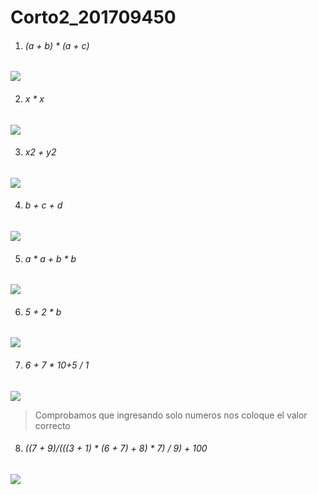# Corto2_201709450

1. ###### (a + b) * (a + c)

![](https://github.com/mdaniel543/Corto2_201709450/blob/master/WindowsFormsApp1/imagenes/Captura%20de%20pantalla%202021-02-26%20131739.png)

2. ###### x * x

![](https://github.com/mdaniel543/Corto2_201709450/blob/master/WindowsFormsApp1/imagenes/Captura%20de%20pantalla%202021-02-26%20131958.png)

3. ###### x2 + y2

![](https://github.com/mdaniel543/Corto2_201709450/blob/master/WindowsFormsApp1/imagenes/Captura%20de%20pantalla%202021-02-26%20132029.png)

4. ###### b + c + d

![](https://github.com/mdaniel543/Corto2_201709450/blob/master/WindowsFormsApp1/imagenes/Captura%20de%20pantalla%202021-02-26%20132103.png)

5. ###### a * a + b * b

![](https://github.com/mdaniel543/Corto2_201709450/blob/master/WindowsFormsApp1/imagenes/Captura%20de%20pantalla%202021-02-26%20132145.png)

6. ###### 5 + 2 * b

![](https://github.com/mdaniel543/Corto2_201709450/blob/master/WindowsFormsApp1/imagenes/Captura%20de%20pantalla%202021-02-26%20132232.png)

7. ###### 6 + 7 * 10+5 / 1

![](https://github.com/mdaniel543/Corto2_201709450/blob/master/WindowsFormsApp1/imagenes/Captura%20de%20pantalla%202021-02-26%20132323.png)
> Comprobamos que ingresando solo numeros nos coloque el valor correcto

8. ###### ((7 + 9)/(((3 + 1) * (6 + 7) + 8) * 7) / 9) + 100

![](https://github.com/mdaniel543/Corto2_201709450/blob/master/WindowsFormsApp1/imagenes/Captura%20de%20pantalla%202021-02-26%20132439.png)
